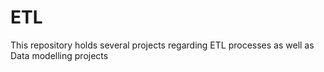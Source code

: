 # ETL
This repository holds several projects regarding ETL processes as well as Data modelling projects
